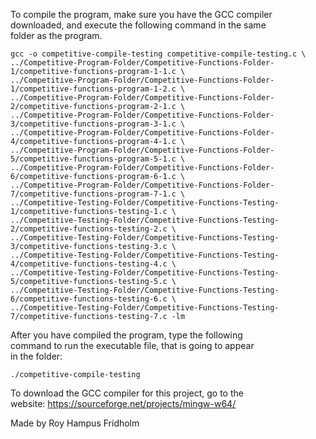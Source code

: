 
To compile the program, make sure you have the GCC compiler  
downloaded, and execute the following command in  the  same  
folder as the program.

```
gcc -o competitive-compile-testing competitive-compile-testing.c \
../Competitive-Program-Folder/Competitive-Functions-Folder-1/competitive-functions-program-1-1.c \
../Competitive-Program-Folder/Competitive-Functions-Folder-1/competitive-functions-program-1-2.c \
../Competitive-Program-Folder/Competitive-Functions-Folder-2/competitive-functions-program-2-1.c \
../Competitive-Program-Folder/Competitive-Functions-Folder-3/competitive-functions-program-3-1.c \
../Competitive-Program-Folder/Competitive-Functions-Folder-4/competitive-functions-program-4-1.c \
../Competitive-Program-Folder/Competitive-Functions-Folder-5/competitive-functions-program-5-1.c \
../Competitive-Program-Folder/Competitive-Functions-Folder-6/competitive-functions-program-6-1.c \
../Competitive-Program-Folder/Competitive-Functions-Folder-7/competitive-functions-program-7-1.c \
../Competitive-Testing-Folder/Competitive-Functions-Testing-1/competitive-functions-testing-1.c \
../Competitive-Testing-Folder/Competitive-Functions-Testing-2/competitive-functions-testing-2.c \
../Competitive-Testing-Folder/Competitive-Functions-Testing-3/competitive-functions-testing-3.c \
../Competitive-Testing-Folder/Competitive-Functions-Testing-4/competitive-functions-testing-4.c \
../Competitive-Testing-Folder/Competitive-Functions-Testing-5/competitive-functions-testing-5.c \
../Competitive-Testing-Folder/Competitive-Functions-Testing-6/competitive-functions-testing-6.c \
../Competitive-Testing-Folder/Competitive-Functions-Testing-7/competitive-functions-testing-7.c -lm
```

After you have compiled the  program,  type  the  following  
command to run the executable file, that is going to appear  
in the folder:

```
./competitive-compile-testing
```

To download the GCC compiler for this project,  go  to  the  
website: https://sourceforge.net/projects/mingw-w64/

Made by Roy Hampus Fridholm
